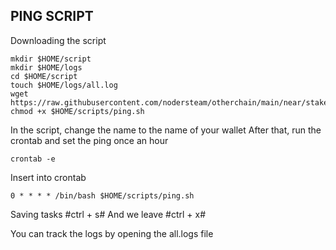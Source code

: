 PING SCRIPT
-------------------------


Downloading the script
```
mkdir $HOME/script
mkdir $HOME/logs
cd $HOME/script
touch $HOME/logs/all.log
wget https://raw.githubusercontent.com/nodersteam/otherchain/main/near/stakewar/ping.sh
chmod +x $HOME/scripts/ping.sh
```
In the script, change the name to the name of your wallet
After that, run the crontab and set the ping once an hour
```
crontab -e
```
Insert into crontab
```
0 * * * * /bin/bash $HOME/scripts/ping.sh
```
Saving tasks
#ctrl + s#
And we leave
#ctrl + x#

You can track the logs by opening the all.logs file
